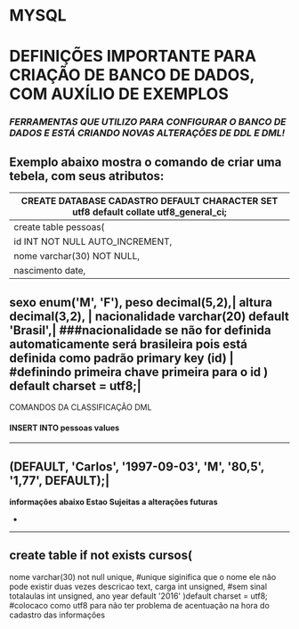 # MYSQL

# DEFINIÇÕES IMPORTANTE PARA CRIAÇÃO DE BANCO DE DADOS, COM AUXÍLIO DE EXEMPLOS
 
### *FERRAMENTAS  QUE UTILIZO PARA CONFIGURAR O BANCO DE DADOS E ESTÁ CRIANDO  NOVAS ALTERAÇÕES DE DDL E DML!*

Exemplo abaixo mostra o comando de criar uma tebela, com seus atributos:
 -------------------------------------------------------------------------------------
|CREATE DATABASE CADASTRO  DEFAULT CHARACTER SET utf8 default collate utf8_general_ci;
|-----------------------------------------------------------------------------------------------
create table pessoas(|
id INT NOT NULL AUTO_INCREMENT, |                #NOT NULL OBRIGA A DIGITAÇÃO, Auto increment siginfica que a primeeira pessoa terá código 1, a segunda código 2  ....
nome varchar(30) NOT NULL,|                                                  
nascimento date,  |         
sexo enum('M', 'F'),
peso decimal(5,2),|
altura decimal(3,2), |
nacionalidade varchar(20) default 'Brasil',|                     ###nacionalidade se não for definida automaticamente será brasileira pois está definida como padrão
primary key (id) |                                    #definindo primeira chave primeira para o id
) default charset = utf8;|
---------------------------------------------------------------------------------------



COMANDOS DA CLASSIFICAÇÃO DML


#### INSERT INTO pessoas values
--------------------------------------------------------------
(DEFAULT,  'Carlos', '1997-09-03', 'M', '80,5', '1,77', DEFAULT);|
---------------------------------------------------------------



**informações abaixo Estao Sujeitas a alterações futuras**

-
-----------------------------------
create table if not exists cursos(
-----------------------------------
nome varchar(30) not null unique,  #unique siginifica que o nome ele não pode existir duas vezes
descricao text,
carga int unsigned,                     #sem sinal 
totalaulas int unsigned, 
ano year default '2016'
)default charset = utf8; #colocaco como utf8 para não ter problema de acentuação na hora do cadastro das informações
